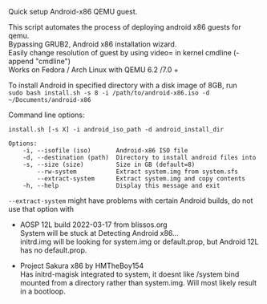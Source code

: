 Quick setup Android-x86 QEMU guest.

This script automates the process of deploying android x86 guests for qemu.  
Bypassing GRUB2, Android x86 installation wizard.  
Easily change resolution of guest by using video= in kernel cmdline (-append "cmdline")  
Works on Fedora / Arch Linux with QEMU 6.2 /7.0 +  

To install Android in specified directory with a disk image of 8GB, run  
`sudo bash install.sh -s 8 -i /path/to/android-x86.iso -d ~/Documents/android-x86`

Command line options:
```
install.sh [-s X] -i android_iso_path -d android_install_dir

Options:
    -i, --isofile (iso)       Android-x86 ISO file
    -d, --destination (path)  Directory to install android files into
    -s, --size (size)         Size in GB (default=8)
        --rw-system           Extract system.img from system.sfs 
        --extract-system      Extract system.img and copy contents
    -h, --help                Display this message and exit
```
`--extract-system` might have problems with certain Android builds, do not use that option with
- AOSP 12L build 2022-03-17 from blissos.org  
System will be stuck at Detecting Android x86...  
initrd.img will be looking for system.img or default.prop, but Android 12L has no default.prop.

- Project Sakura x86 by HMTheBoy154  
Has initrd-magisk integrated to system, it doesnt like /system bind mounted from a directory rather than system.img. Will most likely result in a bootloop. 
